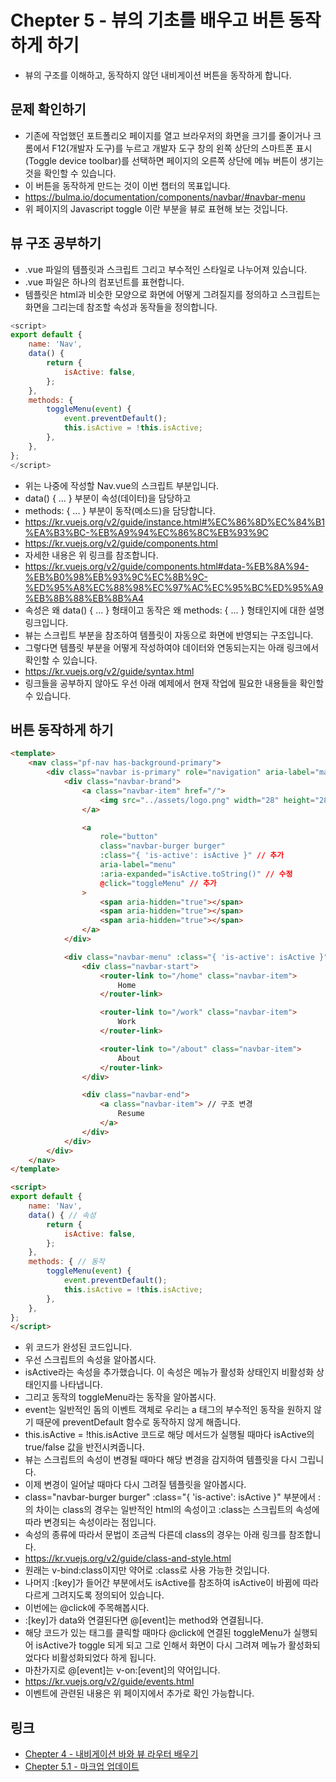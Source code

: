 # Chepter 5 - 뷰의 기초를 배우고 버튼 동작하게 하기
- 뷰의 구조를 이해하고, 동작하지 않던 내비게이션 버튼을 동작하게 합니다.
## 문제 확인하기
- 기존에 작업했던 포트폴리오 페이지를 열고 브라우저의 화면을 크기를 줄이거나 
크롬에서 F12(개발자 도구)를 누르고 개발자 도구 창의 왼쪽 상단의 스마트폰 표시(Toggle device toolbar)를 선택하면
페이지의 오른쪽 상단에 메뉴 버튼이 생기는 것을 확인할 수 있습니다.
- 이 버튼을 동작하게 만드는 것이 이번 챕터의 목표입니다.
- https://bulma.io/documentation/components/navbar/#navbar-menu
- 위 페이지의 Javascript toggle 이란 부분을 뷰로 표현해 보는 것입니다.
## 뷰 구조 공부하기
- .vue 파일의 템플릿과 스크립트 그리고 부수적인 스타일로 나누어져 있습니다.
- .vue 파일은 하나의 컴포넌트를 표현합니다.
- 템플릿은 html과 비슷한 모양으로 화면에 어떻게 그려질지를 정의하고 스크립트는 화면을 그리는데 참조할 속성과 동작들을 정의합니다.
``` javascript
<script>
export default {
    name: 'Nav',
    data() {
        return {
            isActive: false,
        };
    },
    methods: {
        toggleMenu(event) {
            event.preventDefault();
            this.isActive = !this.isActive;
        },
    },
};
</script>
```
- 위는 나중에 작성할 Nav.vue의 스크립트 부분입니다.
- data() { ... } 부분이 속성(데이터)을 담당하고
- methods: { ... } 부분이 동작(메소드)을 담당합니다.
- https://kr.vuejs.org/v2/guide/instance.html#%EC%86%8D%EC%84%B1%EA%B3%BC-%EB%A9%94%EC%86%8C%EB%93%9C
- https://kr.vuejs.org/v2/guide/components.html
- 자세한 내용은 위 링크를 참조합니다.
- https://kr.vuejs.org/v2/guide/components.html#data-%EB%8A%94-%EB%B0%98%EB%93%9C%EC%8B%9C-%ED%95%A8%EC%88%98%EC%97%AC%EC%95%BC%ED%95%A9%EB%8B%88%EB%8B%A4
- 속성은 왜 data() { ... } 형태이고 동작은 왜 methods: { ... } 형태인지에 대한 설명 링크입니다.
- 뷰는 스크립트 부분을 참조하여 템플릿이 자동으로 화면에 반영되는 구조입니다.
- 그렇다면 템플릿 부분을 어떻게 작성하여야 데이터와 연동되는지는 아래 링크에서 확인할 수 있습니다.
- https://kr.vuejs.org/v2/guide/syntax.html
- 링크들을 공부하지 않아도 우선 아래 예제에서 현재 작업에 필요한 내용들을 확인할 수 있습니다.
## 버튼 동작하게 하기
``` html
<template>
    <nav class="pf-nav has-background-primary">
        <div class="navbar is-primary" role="navigation" aria-label="main navigation">
            <div class="navbar-brand">
                <a class="navbar-item" href="/">
                    <img src="../assets/logo.png" width="28" height="28">
                </a>

                <a
                    role="button"
                    class="navbar-burger burger"
                    :class="{ 'is-active': isActive }" // 추가
                    aria-label="menu"
                    :aria-expanded="isActive.toString()" // 수정
                    @click="toggleMenu" // 추가
                >
                    <span aria-hidden="true"></span>
                    <span aria-hidden="true"></span>
                    <span aria-hidden="true"></span>
                </a>
            </div>

            <div class="navbar-menu" :class="{ 'is-active': isActive }"> // 수정
                <div class="navbar-start">
                    <router-link to="/home" class="navbar-item">
                        Home
                    </router-link>

                    <router-link to="/work" class="navbar-item">
                        Work
                    </router-link>

                    <router-link to="/about" class="navbar-item">
                        About
                    </router-link>
                </div>

                <div class="navbar-end">
                    <a class="navbar-item"> // 구조 변경
                        Resume
                    </a>
                </div>
            </div>
        </div>
    </nav>
</template>

<script>
export default {
    name: 'Nav',
    data() { // 속성
        return {
            isActive: false,
        };
    },
    methods: { // 동작
        toggleMenu(event) {
            event.preventDefault();
            this.isActive = !this.isActive;
        },
    },
};
</script>
```
- 위 코드가 완성된 코드입니다.
- 우선 스크립트의 속성을 알아봅시다.
- isActive라는 속성을 추가했습니다. 이 속성은 메뉴가 활성화 상태인지 비활성화 상태인지를 나타냅니다.
- 그리고 동작의 toggleMenu라는 동작을 알아봅시다.
- event는 일반적인 돔의 이벤트 객체로 우리는 a 태그의 부수적인 동작을 원하지 않기 때문에 preventDefault 함수로 동작하지 않게 해줍니다.
- this.isActive = !this.isActive 코드로 해당 메서드가 실행될 때마다 isActive의 true/false 값을 반전시켜줍니다.
- 뷰는 스크립트의 속성이 변경될 때마다 해당 변경을 감지하여 템플릿을 다시 그립니다.
- 이제 변경이 일어날 때마다 다시 그려질 템플릿을 알아봅시다.
- class="navbar-burger burger" :class="{ 'is-active': isActive }" 부분에서 :의 차이는
class의 경우는 일반적인 html의 속성이고 :class는 스크립트의 속성에 따라 변경되는 속성이라는 점입니다.
- 속성의 종류에 따라서 문법이 조금씩 다른데 class의 경우는 아래 링크를 참조합니다.
- https://kr.vuejs.org/v2/guide/class-and-style.html
- 원래는 v-bind:class이지만 약어로 :class로 사용 가능한 것입니다.
- 나머지 :[key]가 들어간 부분에서도 isActive를 참조하여 isActive이 바뀜에 따라 다르게 그려지도록 정의되어 있습니다.
- 이번에는 @click에 주목해봅시다.
- :[key]가 data와 연결된다면 @[event]는 method와 연결됩니다.
- 해당 코드가 있는 태그를 클릭할 때마다 @click에 연결된 toggleMenu가 실행되어 isActive가 toggle 되게 되고
그로 인해서 화면이 다시 그려져 메뉴가 활성화되었다다 비활성화되었다 하게 됩니다.
- 마찬가지로 @[event]는 v-on:[event]의 약어입니다.
- https://kr.vuejs.org/v2/guide/events.html
- 이벤트에 관련된 내용은 위 페이지에서 추가로 확인 가능합니다.

## 링크
- [Chepter 4 - 내비게이션 바와 뷰 라우터 배우기](https://github.com/windbella/portfolio-challenge/tree/master/ch4)
- [Chepter 5.1 - 마크업 업데이트](https://github.com/windbella/portfolio-challenge/tree/master/ch5.1)
